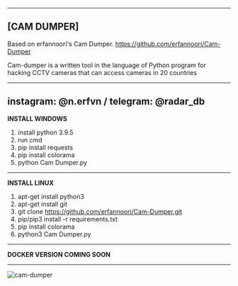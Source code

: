 ---------------------------------------------------------------------------------------------------------------------------------------
**[CAM DUMPER]**
---------------------------------------------------------------------------------------------------------------------------------------
Based on erfannoori's Cam Dumper.
https://github.com/erfannoori/Cam-Dumper

Cam-dumper is a written tool in the language of Python program for hacking CCTV cameras that can access cameras in 20 countries

---------------------------------------------------------------------------------------------------------------------------------------
instagram: @n.erfvn / telegram: @radar_db
---------------------------------------------------------------------------------------------------------------------------------------

**INSTALL WINDOWS**

1. install python 3.9.5
2. run cmd
3. pip install requests
4. pip install colorama
5. python Cam Dumper.py


---------------------------------------------------------------------------------------------------------------------------------------

**INSTALL LINUX**

1. apt-get install python3
2. apt-get install git
3. git clone https://github.com/erfannoori/Cam-Dumper.git
4. pip/pip3 install -r requirements.txt
5. pip install colorama
6. python3 Cam Dumper.py

---------------------------------------------------------------------------------------------------------------------------------------

**DOCKER VERSION COMING SOON**

---------------------------------------------------------------------------------------------------------------------------------------

![cam-dumper](https://github.com/erfannoori/Cam-Dumper/assets/77107767/36aaaa40-df65-4c54-a6ee-e125a3f5ffab)



